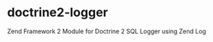 doctrine2-logger
================

Zend Framework 2 Module for Doctrine 2 SQL Logger using Zend Log
